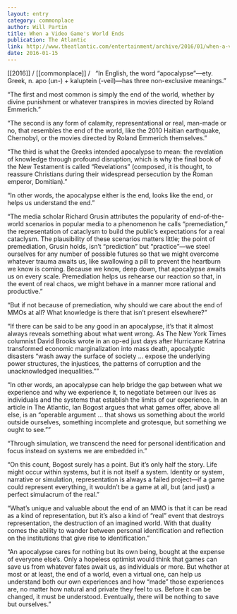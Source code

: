 ```yaml
---
layout: entry
category: commonplace
author: Will Partin
title: When a Video Game's World Ends
publication: The Atlantic
link: http://www.theatlantic.com/entertainment/archive/2016/01/when-a-video-game-world-ends/423360/
date: 2016-01-15
---
```


[[2016]] / [[commonplace]] / 
 
“In English, the word “apocalypse”—ety. Greek, n. apo (un-) + kaluptein (-veil)—has three non-exclusive meanings.”

“The first and most common is simply the end of the world, whether by divine punishment or whatever transpires in movies directed by Roland Emmerich.”

“The second is any form of calamity, representational or real, man-made or no, that resembles the end of the world, like the 2010 Haitian earthquake, Chernobyl, or the movies directed by Roland Emmerich themselves.”

“The third is what the Greeks intended apocalypse to mean: the revelation of knowledge through profound disruption, which is why the final book of the New Testament is called “Revelations” (composed, it is thought, to reassure Christians during their widespread persecution by the Roman emperor, Domitian).”

“In other words, the apocalypse either is the end, looks like the end, or helps us understand the end.”

“The media scholar Richard Grusin attributes the popularity of end-of-the-world scenarios in popular media to a phenomenon he calls “premediation,” the representation of cataclysm to build the public’s expectations for a real cataclysm. The plausibility of these scenarios matters little; the point of premediation, Grusin holds, isn’t “prediction” but “practice”—we steel ourselves for any number of possible futures so that we might overcome whatever trauma awaits us, like swallowing a pill to prevent the heartburn we know is coming. Because we know, deep down, that apocalypse awaits us on every scale. Premediation helps us rehearse our reaction so that, in the event of real chaos, we might behave in a manner more rational and productive.”

“But if not because of premediation, why should we care about the end of MMOs at all? What knowledge is there that isn’t present elsewhere?”

“If there can be said to be any good in an apocalypse, it’s that it almost always reveals something about what went wrong. As The New York Times columnist David Brooks wrote in an op-ed just days after Hurricane Katrina transformed economic marginalization into mass death, apocalyptic disasters “wash away the surface of society … expose the underlying power structures, the injustices, the patterns of corruption and the unacknowledged inequalities.””

“In other words, an apocalypse can help bridge the gap between what we experience and why we experience it, to negotiate between our lives as individuals and the systems that establish the limits of our experience. In an article in The Atlantic, Ian Bogost argues that what games offer, above all else, is an “operable argument … that shows us something about the world outside ourselves, something incomplete and grotesque, but something we ought to see.””

“Through simulation, we transcend the need for personal identification and focus instead on systems we are embedded in.”

“On this count, Bogost surely has a point. But it’s only half the story. Life might occur within systems, but it is not itself a system. Identity or system, narrative or simulation, representation is always a failed project—if a game could represent everything, it wouldn’t be a game at all, but (and just) a perfect simulacrum of the real.”

“What’s unique and valuable about the end of an MMO is that it can be read as a kind of representation, but it’s also a kind of “real” event that destroys representation, the destruction of an imagined world. With that duality comes the ability to wander between personal identification and reflection on the institutions that give rise to identification.”

“An apocalypse cares for nothing but its own being, bought at the expense of everyone else’s. Only a hopeless optimist would think that games can save us from whatever fates await us, as individuals or more. But whether at most or at least, the end of a world, even a virtual one, can help us understand both our own experiences and how “made” those experiences are, no matter how natural and private they feel to us. Before it can be changed, it must be understood. Eventually, there will be nothing to save but ourselves.”

